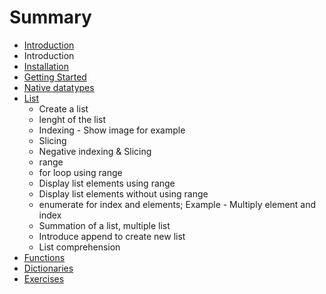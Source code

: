 # Summary

* [Introduction](README.md)
* Introduction
* [Installation](installation.md)
* [Getting Started](get_started.md)
* [Native datatypes](datatypes.md)
* [List](list.md)
   * Create a list
   * lenght of the list
   * Indexing - Show image for example
   * Slicing
   * Negative indexing & Slicing
   * range
   * for loop using range
   * Display list elements using range
   * Display list elements without using range
   * enumerate for index and elements; Example - Multiply element and index
   * Summation of a list, multiple list
   * Introduce append to create new list
   * List comprehension
* [Functions](functions.md)
* [Dictionaries](dictionaries.md)
* [Exercises](exercises.md)
